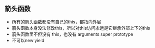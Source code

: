 ## 箭头函数

- 所有的箭头函数都没有自己的this，都指向外层
- 箭头函数本身没法修改this，所以对this访问永远是它继承外部上下的this
- 箭头函数里不但没有 this，也没有 arguments super prototype
- 不可以new yield
